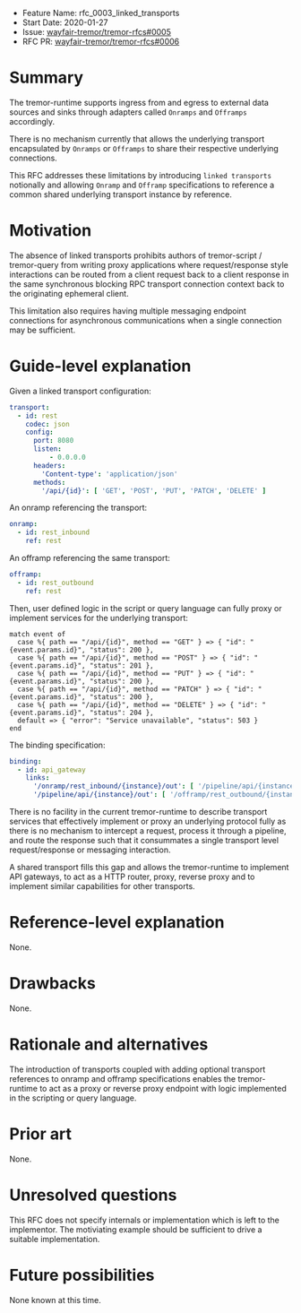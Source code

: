 - Feature Name: rfc_0003_linked_transports
- Start Date: 2020-01-27
- Issue: [wayfair-tremor/tremor-rfcs#0005](https://github.com/wayfair-tremor/tremor-rfcs/issues/5)
- RFC PR: [wayfair-tremor/tremor-rfcs#0006](https://github.com/wayfair-tremor/tremor-rfcs/pull/6)

# Summary
[summary]: #summary

The tremor-runtime supports ingress from and egress to external data sources and
sinks through adapters called `Onramps` and `Offramps` accordingly.

There is no mechanism currently that allows the underlying transport encapsulated
by `Onramps` or `Offramps` to share their respective underlying connections.

This RFC addresses these limitations by introducing `linked transports` notionally
and allowing `Onramp` and `Offramp` specifications to reference a common shared
underlying transport instance by reference.

# Motivation
[motivation]: #motivation

The absence of linked transports prohibits authors of tremor-script / tremor-query
from writing proxy applications where request/response style interactions can be
routed from a client request back to a client response in the same synchronous blocking
RPC transport connection context back to the originating ephemeral client.

This limitation also requires having multiple messaging endpoint connections
for asynchronous communications when a single connection may be sufficient.

# Guide-level explanation
[guide-level-explanation]: #guide-level-explanation

Given a linked transport configuration:

```yaml
transport:
  - id: rest
    codec: json
    config:
      port: 8080
      listen:
          - 0.0.0.0
      headers:
        'Content-type': 'application/json'
      methods:
        '/api/{id}': [ 'GET', 'POST', 'PUT', 'PATCH', 'DELETE' ]
```

An onramp referencing the transport:

```yaml
onramp:
  - id: rest_inbound
    ref: rest
```

An offramp referencing the same transport:

```yaml
offramp:
  - id: rest_outbound
    ref: rest
```

Then, user defined logic in the script or query language can fully proxy or
implement services for the underlying transport:

```tremor
match event of
  case %{ path == "/api/{id}", method == "GET" } => { "id": "{event.params.id}", "status": 200 },
  case %{ path == "/api/{id}", method == "POST" } => { "id": "{event.params.id}", "status": 201 },
  case %{ path == "/api/{id}", method == "PUT" } => { "id": "{event.params.id}", "status": 200 },
  case %{ path == "/api/{id}", method == "PATCH" } => { "id": "{event.params.id}", "status": 200 },
  case %{ path == "/api/{id}", method == "DELETE" } => { "id": "{event.params.id}", "status": 204 },
  default => { "error": "Service unavailable", "status": 503 }
end
```

The binding specification:

```yaml
binding:
  - id: api_gateway
    links:
      '/onramp/rest_inbound/{instance}/out': [ '/pipeline/api/{instance}/in' ]
      '/pipeline/api/{instance}/out': [ '/offramp/rest_outbound/{instance}/in'  ]
```

There is no facility in the current tremor-runtime to describe transport services that
effectively implement or proxy an underlying protocol fully as there is no mechanism
to intercept a request, process it through a pipeline, and route the response such that
it consummates a single transport level request/response or messaging interaction.

A shared transport fills this gap and allows the tremor-runtime to implement API gateways,
to act as a HTTP router, proxy, reverse proxy and to implement similar capabilities for
other transports.


# Reference-level explanation
[reference-level-explanation]: #reference-level-explanation

None.

# Drawbacks
[drawbacks]: #drawbacks

None.

# Rationale and alternatives
[rationale-and-alternatives]: #rationale-and-alternatives

The introduction of transports coupled with adding optional transport references
to onramp and offramp specifications enables the tremor-runtime to act as a
proxy or reverse proxy endpoint with logic implemented in the scripting or
query language.

# Prior art
[prior-art]: #prior-art

None.

# Unresolved questions
[unresolved-questions]: #unresolved-questions

This RFC does not specify internals or implementation which is left to the
implementor. The motiviating example should be sufficient to drive a suitable
implementation.

# Future possibilities
[future-possibilities]: #future-possibilities

None known at this time.
